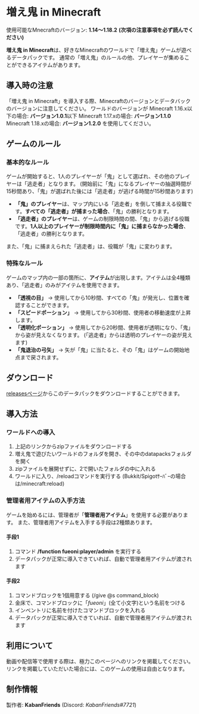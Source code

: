 # 増え鬼 in Minecraft
使用可能なMnecraftのバージョン: **1.14～1.18.2**
**(次項の注意事項を必ず読んでください)**

**増え鬼 in Minecraft**は、好きなMinecraftのワールドで「増え鬼」ゲームが遊べるデータパックです。
通常の「増え鬼」のルールの他、プレイヤーが集めることができるアイテムがあります。

## 導入時の注意
「増え鬼 in Minecraft」を導入する際、Minecraftのバージョンとデータバックのバージョンに注意してください。
ワールドのバージョンが
Minecraft 1.16.x以下の場合:  **バージョン1.0.1**以下
Minecraft 1.17.xの場合: **バージョン1.1.0**
Minecraft 1.18.xの場合: **バージョン1.2.0**
を使用してください。

## ゲームのルール
### 基本的なルール
ゲームが開始すると、1人のプレイヤーが「鬼」として選ばれ、その他のプレイヤーは「逃走者」となります。
(開始前に「鬼」になるプレイヤーの抽選時間が15秒間あり、「鬼」が選ばれた後には「逃走者」が逃げる時間が15秒間あります)

- **「鬼」のプレイヤー**は、マップ内にいる「逃走者」を倒して捕まえる役職です。**すべての「逃走者」が捕まった場合**、「鬼」の勝利となります。
- **「逃走者」のプレイヤー**は、ゲームの制限時間の間、「鬼」から逃げる役職です。**1人以上のプレイヤーが制限時間内に「鬼」に捕まらなかった場合**、「逃走者」の勝利となります。

また、「鬼」に捕まえられた「逃走者」は、役職が「鬼」に変わります。

### 特殊なルール
ゲームのマップ内の一部の箇所に、**アイテム**が出現します。アイテムは全4種類あり、「逃走者」のみがアイテムを使用できます。

- **「透視の目」** → 使用してから10秒間、すべての「鬼」が発光し、位置を確認することができます。
- **「スピードポーション」** → 使用してから30秒間、使用者の移動速度が上昇します。
- **「透明化ポーション」** → 使用してから20秒間、使用者が透明になり、「鬼」から姿が見えなくなります。
(「逃走者」からは透明のプレイヤーの姿が見えます)
- **「鬼退治の弓矢」** → 矢が「鬼」に当たると、その「鬼」はゲームの開始地点まで戻されます。

## ダウンロード
[releasesページ](https://github.com/KabanFriends/fueoni_in_minecraft/releases)からこのデータパックをダウンロードすることができます。

## 導入方法
### ワールドへの導入
1. 上記のリンクからzipファイルをダウンロードする
1. 増え鬼で遊びたいワールドのフォルダを開き、その中のdatapacksフォルダを開く
1. zipファイルを展開せずに、2で開いたフォルダの中に入れる
1. ワールドに入り、/reloadコマンドを実行する (Bukkit/Spigotｻｰﾊﾞｰの場合は/minecraft:reload)

### 管理者用アイテムの入手方法
ゲームを始めるには、管理者が「**管理者用アイテム**」を使用する必要があります。
また、管理者用アイテムを入手する手段は2種類あります。

#### 手段1
1. コマンド **/function fueoni:player/admin** を実行する
1. データパックが正常に導入できていれば、自動で管理者用アイテムが渡されます

#### 手段2
1. コマンドブロックを1個用意する (/give @s command_block)
1. 金床で、コマンドブロックに「*fueoni*」(全て小文字)という名前をつける
1. インベントリに名前を付けたコマンドブロックを入れる
1. データパックが正常に導入できていれば、自動で管理者用アイテムが渡されます

## 利用について
動画や配信等で使用する際は、極力このページへのリンクを掲載してください。
リンクを掲載していただいた場合には、このゲームの使用は自由となります。

## 制作情報
製作者: **KabanFriends** (Discord: *KabanFriends#7721*)
